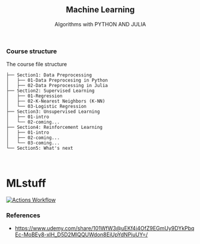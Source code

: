  <p align="center">

 </p>
 
 <h2 align="center"> Machine Learning</h2>

<p align="center"> Algorithms with PYTHON AND JULIA </p>
  


<br>

### Course structure
The course file structure

```
├── Section1: Data Preprocessing
│   ├── 01-Data Preprocesing in Python
│   ├── 02-Data Preprocessing in Julia
├── Section2: Supervised Learning
│   ├── 01-Regression
│   ├── 02-K-Nearest Neighbors (K-NN)
│   └── 03-Logistic Regression
├── Section3: Unsupervised Learning
│   ├── 01-intro
│   └── 02-coming... 
├── Section4: Reinforcement Learning
│   ├── 01-intro
│   ├── 02-coming...
│   └── 03-coming...
└── Section5: What's next
```

<br>

# MLstuff

[![Actions Workflow](https://github.com/nzeal/MLstuff/actions/workflows/actions.yaml/badge.svg)](https://github.com/nzeal/MLstuff/actions/workflows/actions.yaml)

### References
- https://www.udemy.com/share/101WfW3@uEKf4i4OfZ9EGmUy9DYkPbqEc-MoBEy8-xIH_D5D2MlQQUWdon8EiUpYdNPiuUY=/
